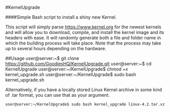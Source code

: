 #KernelUpgrade

####Simple Bash script to install a shiny new Kernel.

This script will simply parse https://www.kernel.org for the newest kernels and will allow you to download, compile, and install the kernel image and its headers with ease. It will randomly generate both a file and folder name in which the building process will take place. Note that the process may take up to several hours depending on the hardware.

##Usage
	user@server:~$ git clone https://github.com/GoodiesHQ/KernelUpgrade.git
	user@server:~$ cd KernelUpgrade
	user@server:~/KernelUpgrade$ chmod +x kernel_upgrade.sh
	user@server:~/KernelUpgrade$ sudo bash kernel_upgrade.sh
	
Alternatively, if you have a locally stored Linux Kernel archive in some kind of .tar format, you can use that as your argument.

	user@server:~/KernelUpgrade$ sudo bash kernel_upgrade linux-4.2.tar.xz
